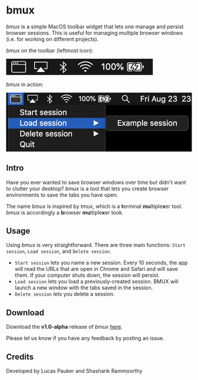 # bmux

_bmux_ is a simple MacOS toolbar widget that lets one manage and persist browser sessions. This is useful for managing multiple browser windows (i.e. for working on different projects).

_bmux_ on the toolbar (leftmost icon):

![bmux icon is on the left](https://raw.githubusercontent.com/shashank2000/bmux/master/images/screenshot.png)

_bmux_ in action:

![bmux in action](https://raw.githubusercontent.com/shashank2000/bmux/master/images/screenshot-2.png)

## Intro
Have you ever wanted to save browser windows over time but didn't want to clutter your desktop? _bmux_ is a tool that lets you create browser environments to save the tabs you have open.

The name _bmux_ is inspired by _tmux_, which is a **t**erminal **mu**ltiple**x**er tool. _bmux_ is accordingly a **b**rowser **mu**ltiple**x**er took.

## Usage
Using _bmux_ is very straightforward. There are three main functions: `Start session`, `Load session`, and `Delete session`.
- `Start session` lets you name a new session. Every 10 seconds, the app will read the URLs that are open in Chrome and Safari and will save them. If your computer shuts down, the session will persist.
- `Load session` lets you load a previously-created session. BMUX will launch a new window with the tabs saved in the session.
- `Delete session` lets you delete a session.

## Download
Download the **v1.0-alpha** release of _bmux_ [here](https://github.com/shashank2000/bmux/releases/download/v1.0-alpha/bmux.zip).

Please let us know if you have any feedback by posting an issue.

## Credits
Developed by Lucas Pauker and Shashank Rammoorthy
